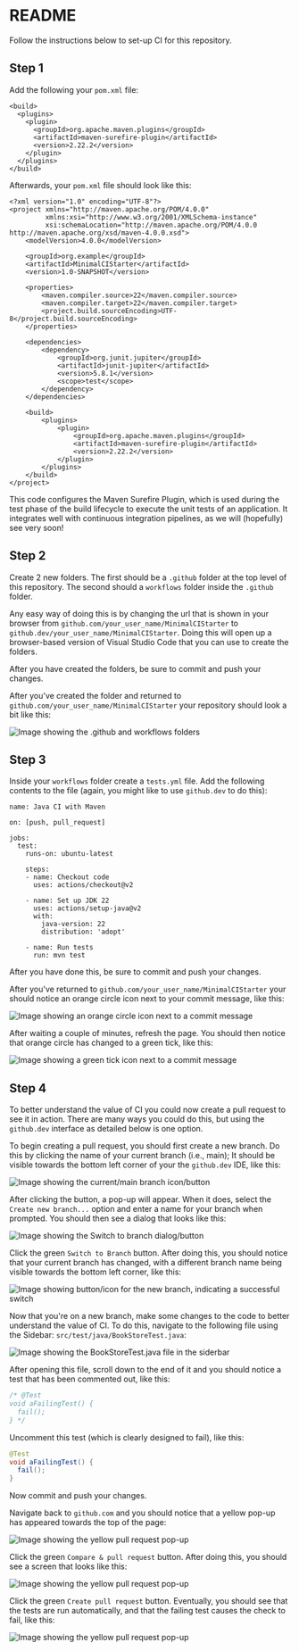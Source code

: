 # README

Follow the instructions below to set-up CI for this repository.

## Step 1

Add the following your `pom.xml` file:

```
<build>
  <plugins>
    <plugin>
      <groupId>org.apache.maven.plugins</groupId>
      <artifactId>maven-surefire-plugin</artifactId>
      <version>2.22.2</version>
    </plugin>
  </plugins>
</build>
```
Afterwards, your `pom.xml` file should look like this:

```
<?xml version="1.0" encoding="UTF-8"?>
<project xmlns="http://maven.apache.org/POM/4.0.0"
         xmlns:xsi="http://www.w3.org/2001/XMLSchema-instance"
         xsi:schemaLocation="http://maven.apache.org/POM/4.0.0 http://maven.apache.org/xsd/maven-4.0.0.xsd">
    <modelVersion>4.0.0</modelVersion>

    <groupId>org.example</groupId>
    <artifactId>MinimalCIStarter</artifactId>
    <version>1.0-SNAPSHOT</version>

    <properties>
        <maven.compiler.source>22</maven.compiler.source>
        <maven.compiler.target>22</maven.compiler.target>
        <project.build.sourceEncoding>UTF-8</project.build.sourceEncoding>
    </properties>
    
    <dependencies>
        <dependency>
            <groupId>org.junit.jupiter</groupId>
            <artifactId>junit-jupiter</artifactId>
            <version>5.8.1</version>
            <scope>test</scope>
        </dependency>
    </dependencies>

    <build>
        <plugins>
            <plugin>
                <groupId>org.apache.maven.plugins</groupId>
                <artifactId>maven-surefire-plugin</artifactId>
                <version>2.22.2</version>
            </plugin>
        </plugins>
    </build>
</project>
```

This code configures the Maven Surefire Plugin, which is used during the test phase of the build lifecycle to execute the unit tests of an application. It integrates well with continuous integration pipelines, as we will (hopefully) see very soon!

## Step 2

Create 2 new folders. The first should be a `.github` folder at the top level of this repository. The second should a `workflows` folder inside the `.github` folder.

Any easy way of doing this is by changing the url that is shown in your browser from `github.com/your_user_name/MinimalCIStarter` to `github.dev/your_user_name/MinimalCIStarter`. Doing this will open up a browser-based version of Visual Studio Code that you can use to create the folders.

After you have created the folders, be sure to commit and push your changes.

After you've created the folder and returned to `github.com/your_user_name/MinimalCIStarter` your repository should look a bit like this:

![Image showing the .github and workflows folders](images/Screenshot_15-11-2024_10118_github.com.jpeg)

## Step 3

Inside your `workflows` folder create a `tests.yml` file. Add the following contents to the file (again, you might like to use `github.dev` to do this):

```
name: Java CI with Maven

on: [push, pull_request]

jobs:
  test:
    runs-on: ubuntu-latest

    steps:
    - name: Checkout code
      uses: actions/checkout@v2

    - name: Set up JDK 22
      uses: actions/setup-java@v2
      with:
        java-version: 22
        distribution: 'adopt'

    - name: Run tests
      run: mvn test
```

After you have done this, be sure to commit and push your changes.

After you've returned to `github.com/your_user_name/MinimalCIStarter` your should notice an orange circle icon next to your commit message, like this:

![Image showing an orange circle icon next to a commit message](images/Screenshot_15-11-2024_102331_github.com.jpeg)

After waiting a couple of minutes, refresh the page. You should then notice that orange circle has changed to a green tick, like this:

![Image showing a green tick icon next to a commit message](images/Screenshot_15-11-2024_10244_github.com.jpeg)

## Step 4

To better understand the value of CI you could now create a pull request to see it in action. There are many ways you could do this, but using the `github.dev` interface as detailed below is one option.

To begin creating a pull request, you should first create a new branch. Do this by clicking the name of your current branch (i.e., main); It should be visible towards the bottom left corner of your the `github.dev` IDE, like this:

![Image showing the current/main branch icon/button](images/Screenshot_15-11-2024_10568_github.dev.jpeg)

After clicking the button, a pop-up will appear. When it does, select the `Create new branch...` option and enter a name for your branch when prompted. You should then see a dialog that looks like this:

![Image showing the Switch to branch dialog/button](images/Screenshot_15-11-2024_105713_github.dev.jpeg)

Click the green `Switch to Branch` button. After doing this, you should notice that your current branch has changed, with a different branch name being visible towards the bottom left corner, like this:

![Image showing button/icon for the new branch, indicating a successful switch](images/Screenshot_15-11-2024_105748_github.dev.jpeg)

Now that you're on a new branch, make some changes to the code to better understand the value of CI. To do this, navigate to the following file using the Sidebar: `src/test/java/BookStoreTest.java`:

![Image showing the BookStoreTest.java file in the siderbar](images/Screenshot_15-11-2024_111547_github.dev.jpeg)

After opening this file, scroll down to the end of it and you should notice a test that has been commented out, like this:

```java
/* @Test
void aFailingTest() {
  fail();
} */
```

Uncomment this test (which is clearly designed to fail), like this:

```java
@Test
void aFailingTest() {
  fail();
} 
```

Now commit and push your changes.

Navigate back to `github.com` and you should notice that a yellow pop-up has appeared towards the top of the page:

![Image showing the yellow pull request pop-up](images/Screenshot_15-11-2024_112214_github.com.jpeg)

Click the green `Compare & pull request` button. After doing this, you should see a screen that looks like this:

![Image showing the yellow pull request pop-up](images/Screenshot_15-11-2024_112236_github.com.jpeg)

Click the green `Create pull request` button. Eventually, you should see that the tests are run automatically, and that the failing test causes the check to fail, like this:

![Image showing the yellow pull request pop-up](images/Screenshot_15-11-2024_112322_github.com.jpeg)











